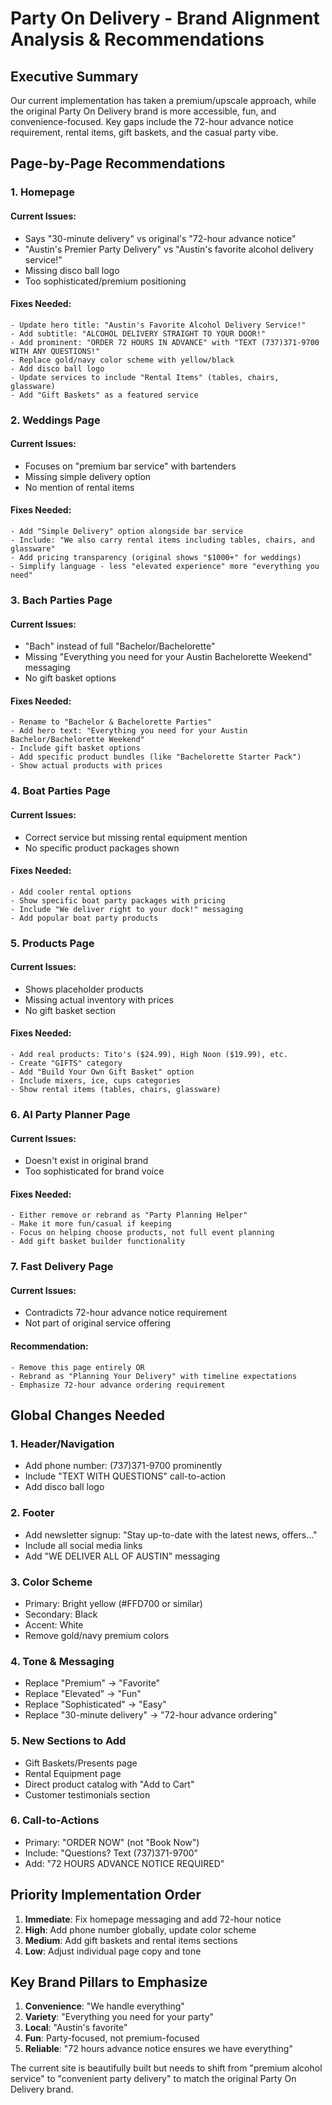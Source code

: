 # Party On Delivery - Brand Alignment Analysis & Recommendations

## Executive Summary
Our current implementation has taken a premium/upscale approach, while the original Party On Delivery brand is more accessible, fun, and convenience-focused. Key gaps include the 72-hour advance notice requirement, rental items, gift baskets, and the casual party vibe.

## Page-by-Page Recommendations

### 1. **Homepage**

#### Current Issues:
- Says "30-minute delivery" vs original's "72-hour advance notice"
- "Austin's Premier Party Delivery" vs "Austin's favorite alcohol delivery service!"
- Missing disco ball logo
- Too sophisticated/premium positioning

#### Fixes Needed:
```
- Update hero title: "Austin's Favorite Alcohol Delivery Service!"
- Add subtitle: "ALCOHOL DELIVERY STRAIGHT TO YOUR DOOR!"
- Add prominent: "ORDER 72 HOURS IN ADVANCE" with "TEXT (737)371-9700 WITH ANY QUESTIONS!"
- Replace gold/navy color scheme with yellow/black
- Add disco ball logo
- Update services to include "Rental Items" (tables, chairs, glassware)
- Add "Gift Baskets" as a featured service
```

### 2. **Weddings Page**

#### Current Issues:
- Focuses on "premium bar service" with bartenders
- Missing simple delivery option
- No mention of rental items

#### Fixes Needed:
```
- Add "Simple Delivery" option alongside bar service
- Include: "We also carry rental items including tables, chairs, and glassware"
- Add pricing transparency (original shows "$1000+" for weddings)
- Simplify language - less "elevated experience" more "everything you need"
```

### 3. **Bach Parties Page**

#### Current Issues:
- "Bach" instead of full "Bachelor/Bachelorette"
- Missing "Everything you need for your Austin Bachelorette Weekend" messaging
- No gift basket options

#### Fixes Needed:
```
- Rename to "Bachelor & Bachelorette Parties"
- Add hero text: "Everything you need for your Austin Bachelor/Bachelorette Weekend"
- Include gift basket options
- Add specific product bundles (like "Bachelorette Starter Pack")
- Show actual products with prices
```

### 4. **Boat Parties Page**

#### Current Issues:
- Correct service but missing rental equipment mention
- No specific product packages shown

#### Fixes Needed:
```
- Add cooler rental options
- Show specific boat party packages with pricing
- Include "We deliver right to your dock!" messaging
- Add popular boat party products
```

### 5. **Products Page**

#### Current Issues:
- Shows placeholder products
- Missing actual inventory with prices
- No gift basket section

#### Fixes Needed:
```
- Add real products: Tito's ($24.99), High Noon ($19.99), etc.
- Create "GIFTS" category
- Add "Build Your Own Gift Basket" option
- Include mixers, ice, cups categories
- Show rental items (tables, chairs, glassware)
```

### 6. **AI Party Planner Page**

#### Current Issues:
- Doesn't exist in original brand
- Too sophisticated for brand voice

#### Fixes Needed:
```
- Either remove or rebrand as "Party Planning Helper"
- Make it more fun/casual if keeping
- Focus on helping choose products, not full event planning
- Add gift basket builder functionality
```

### 7. **Fast Delivery Page**

#### Current Issues:
- Contradicts 72-hour advance notice requirement
- Not part of original service offering

#### Recommendation:
```
- Remove this page entirely OR
- Rebrand as "Planning Your Delivery" with timeline expectations
- Emphasize 72-hour advance ordering requirement
```

## Global Changes Needed

### 1. **Header/Navigation**
- Add phone number: (737)371-9700 prominently
- Include "TEXT WITH QUESTIONS" call-to-action
- Add disco ball logo

### 2. **Footer**
- Add newsletter signup: "Stay up-to-date with the latest news, offers..."
- Include all social media links
- Add "WE DELIVER ALL OF AUSTIN" messaging

### 3. **Color Scheme**
- Primary: Bright yellow (#FFD700 or similar)
- Secondary: Black
- Accent: White
- Remove gold/navy premium colors

### 4. **Tone & Messaging**
- Replace "Premium" → "Favorite"
- Replace "Elevated" → "Fun"
- Replace "Sophisticated" → "Easy"
- Replace "30-minute delivery" → "72-hour advance ordering"

### 5. **New Sections to Add**
- Gift Baskets/Presents page
- Rental Equipment page
- Direct product catalog with "Add to Cart"
- Customer testimonials section

### 6. **Call-to-Actions**
- Primary: "ORDER NOW" (not "Book Now")
- Include: "Questions? Text (737)371-9700"
- Add: "72 HOURS ADVANCE NOTICE REQUIRED"

## Priority Implementation Order

1. **Immediate**: Fix homepage messaging and add 72-hour notice
2. **High**: Add phone number globally, update color scheme
3. **Medium**: Add gift baskets and rental items sections
4. **Low**: Adjust individual page copy and tone

## Key Brand Pillars to Emphasize

1. **Convenience**: "We handle everything"
2. **Variety**: "Everything you need for your party"
3. **Local**: "Austin's favorite"
4. **Fun**: Party-focused, not premium-focused
5. **Reliable**: "72 hours advance notice ensures we have everything"

The current site is beautifully built but needs to shift from "premium alcohol service" to "convenient party delivery" to match the original Party On Delivery brand.